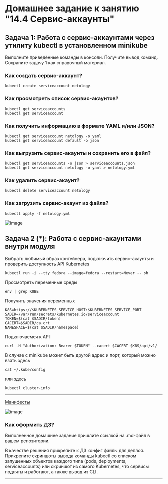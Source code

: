 # Домашнее задание к занятию "14.4 Сервис-аккаунты"

## Задача 1: Работа с сервис-аккаунтами через утилиту kubectl в установленном minikube

Выполните приведённые команды в консоли. Получите вывод команд. Сохраните
задачу 1 как справочный материал.

### Как создать сервис-аккаунт?

```
kubectl create serviceaccount netology
```

### Как просмотреть список сервис-акаунтов?

```
kubectl get serviceaccounts
kubectl get serviceaccount
```

### Как получить информацию в формате YAML и/или JSON?

```
kubectl get serviceaccount netology -o yaml
kubectl get serviceaccount default -o json
```

### Как выгрузить сервис-акаунты и сохранить его в файл?

```
kubectl get serviceaccounts -o json > serviceaccounts.json
kubectl get serviceaccount netology -o yaml > netology.yml
```

### Как удалить сервис-акаунт?

```
kubectl delete serviceaccount netology
```

### Как загрузить сервис-акаунт из файла?

```
kubectl apply -f netology.yml
```
![image](https://user-images.githubusercontent.com/16610642/210963022-432476b5-378b-4c97-929d-fec66af69e08.png)

## Задача 2 (*): Работа с сервис-акаунтами внутри модуля

Выбрать любимый образ контейнера, подключить сервис-акаунты и проверить
доступность API Kubernetes

```
kubectl run -i --tty fedora --image=fedora --restart=Never -- sh
```

Просмотреть переменные среды

```
env | grep KUBE
```

Получить значения переменных

```
K8S=https://$KUBERNETES_SERVICE_HOST:$KUBERNETES_SERVICE_PORT
SADIR=/var/run/secrets/kubernetes.io/serviceaccount
TOKEN=$(cat $SADIR/token)
CACERT=$SADIR/ca.crt
NAMESPACE=$(cat $SADIR/namespace)
```

Подключаемся к API

```
curl -H "Authorization: Bearer $TOKEN" --cacert $CACERT $K8S/api/v1/
```

В случае с minikube может быть другой адрес и порт, который можно взять здесь

```
cat ~/.kube/config
```

или здесь

```
kubectl cluster-info
```

---
[Манифесты](https://github.com/Spinxaler/devops_netology/tree/master/14.4/manifests)

![image](https://user-images.githubusercontent.com/16610642/210964611-476419f6-b7db-4c40-9ebf-fcbbdadb2735.png)

### Как оформить ДЗ?

Выполненное домашнее задание пришлите ссылкой на .md-файл в вашем репозитории.

В качестве решения прикрепите к ДЗ конфиг файлы для деплоя. Прикрепите скриншоты вывода команды kubectl со списком запущенных объектов каждого типа (pods, deployments, serviceaccounts) или скриншот из самого Kubernetes, что сервисы подняты и работают, а также вывод из CLI.

---
